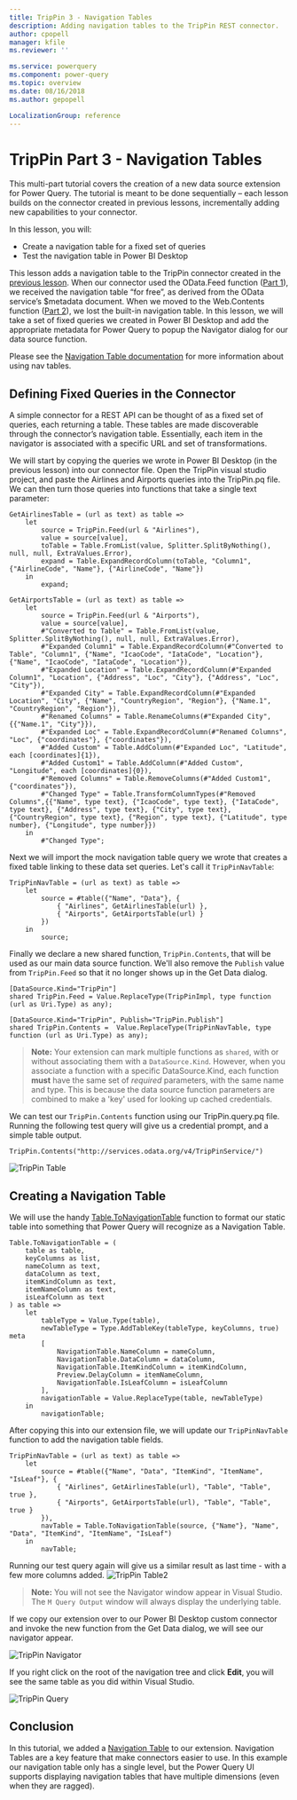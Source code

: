 ```yaml
---
title: TripPin 3 - Navigation Tables
description: Adding navigation tables to the TripPin REST connector.
author: cpopell
manager: kfile
ms.reviewer: ''

ms.service: powerquery
ms.component: power-query
ms.topic: overview
ms.date: 08/16/2018
ms.author: gepopell

LocalizationGroup: reference
---
```


# TripPin Part 3 - Navigation Tables

This multi-part tutorial covers the creation of a new data source extension for Power Query. The tutorial is meant to be done sequentially – each lesson builds on the connector created in previous lessons, incrementally adding new capabilities to your connector. 

In this lesson, you will:

* Create a navigation table for a fixed set of queries
* Test the navigation table in Power BI Desktop
 
This lesson adds a navigation table to the TripPin connector created in the [previous lesson](../2-Rest/README.md). When our connector used the OData.Feed function ([Part 1](../1-OData/README.md)), we received the navigation table “for free”, as derived from the OData service’s $metadata document. When we moved to the Web.Contents function ([Part 2](../2-Rest/README.md)), we lost the built-in navigation table. In this lesson, we will take a set of fixed queries we created in Power BI Desktop and add the appropriate metadata for Power Query to popup the Navigator dialog for our data source function.

Please see the [Navigation Table documentation](../../../HandlingNavigationTables.md) for more information about using nav tables. 

## Defining Fixed Queries in the Connector
A simple connector for a REST API can be thought of as a fixed set of queries, each returning a table. These tables are made discoverable through the connector’s navigation table. Essentially, each item in the navigator is associated with a specific URL and set of transformations. 

We will start by copying the queries we wrote in Power BI Desktop (in the previous lesson) into our connector file. Open the TripPin visual studio project, and paste the Airlines and Airports queries into the TripPin.pq file. We can then turn those queries into functions that take a single text parameter:

```
GetAirlinesTable = (url as text) as table =>
    let
        source = TripPin.Feed(url & "Airlines"),
        value = source[value],
        toTable = Table.FromList(value, Splitter.SplitByNothing(), null, null, ExtraValues.Error),
        expand = Table.ExpandRecordColumn(toTable, "Column1", {"AirlineCode", "Name"}, {"AirlineCode", "Name"})
    in
        expand;

GetAirportsTable = (url as text) as table =>
    let
        source = TripPin.Feed(url & "Airports"),
        value = source[value],
        #"Converted to Table" = Table.FromList(value, Splitter.SplitByNothing(), null, null, ExtraValues.Error),
        #"Expanded Column1" = Table.ExpandRecordColumn(#"Converted to Table", "Column1", {"Name", "IcaoCode", "IataCode", "Location"}, {"Name", "IcaoCode", "IataCode", "Location"}),
        #"Expanded Location" = Table.ExpandRecordColumn(#"Expanded Column1", "Location", {"Address", "Loc", "City"}, {"Address", "Loc", "City"}),
        #"Expanded City" = Table.ExpandRecordColumn(#"Expanded Location", "City", {"Name", "CountryRegion", "Region"}, {"Name.1", "CountryRegion", "Region"}),
        #"Renamed Columns" = Table.RenameColumns(#"Expanded City",{{"Name.1", "City"}}),
        #"Expanded Loc" = Table.ExpandRecordColumn(#"Renamed Columns", "Loc", {"coordinates"}, {"coordinates"}),
        #"Added Custom" = Table.AddColumn(#"Expanded Loc", "Latitude", each [coordinates]{1}),
        #"Added Custom1" = Table.AddColumn(#"Added Custom", "Longitude", each [coordinates]{0}),
        #"Removed Columns" = Table.RemoveColumns(#"Added Custom1",{"coordinates"}),
        #"Changed Type" = Table.TransformColumnTypes(#"Removed Columns",{{"Name", type text}, {"IcaoCode", type text}, {"IataCode", type text}, {"Address", type text}, {"City", type text}, {"CountryRegion", type text}, {"Region", type text}, {"Latitude", type number}, {"Longitude", type number}})
    in
        #"Changed Type";
```

Next we will import the mock navigation table query we wrote that creates a fixed table linking to these data set queries. Let's call it `TripPinNavTable`:

```
TripPinNavTable = (url as text) as table =>
    let
        source = #table({"Name", "Data"}, {
            { "Airlines", GetAirlinesTable(url) },
            { "Airports", GetAirportsTable(url) }
        })
    in
        source;
```

Finally we declare a new shared function, `TripPin.Contents`, that will be used as our main data source function. We'll also remove the `Publish` value from `TripPin.Feed` so that it no longer shows up in the Get Data dialog.

```
[DataSource.Kind="TripPin"]
shared TripPin.Feed = Value.ReplaceType(TripPinImpl, type function (url as Uri.Type) as any);

[DataSource.Kind="TripPin", Publish="TripPin.Publish"]
shared TripPin.Contents =  Value.ReplaceType(TripPinNavTable, type function (url as Uri.Type) as any);
```

> **Note:** Your extension can mark multiple functions as `shared`, with or without associating them with a `DataSource.Kind`. However, when you associate a function with a specific DataSource.Kind, each function **must** have the same set of *required* parameters, with the same name and type. This is because the data source function parameters are combined to make a 'key' used for looking up cached credentials. 

We can test our `TripPin.Contents` function using our TripPin.query.pq file. Running the following test query will give us a credential prompt, and a simple table output.

```
TripPin.Contents("http://services.odata.org/v4/TripPinService/")
```

![TripPin Table](../../../images/trippin3Table.png)

## Creating a Navigation Table
We will use the handy [Table.ToNavigationTable](../../../HandlingNavigationTables.md#tabletonavigationtable) function to format our static table into something that Power Query will recognize as a Navigation Table. 

```
Table.ToNavigationTable = (
    table as table,
    keyColumns as list,
    nameColumn as text,
    dataColumn as text,
    itemKindColumn as text,
    itemNameColumn as text,
    isLeafColumn as text
) as table =>
    let
        tableType = Value.Type(table),
        newTableType = Type.AddTableKey(tableType, keyColumns, true) meta 
        [
            NavigationTable.NameColumn = nameColumn, 
            NavigationTable.DataColumn = dataColumn,
            NavigationTable.ItemKindColumn = itemKindColumn, 
            Preview.DelayColumn = itemNameColumn, 
            NavigationTable.IsLeafColumn = isLeafColumn
        ],
        navigationTable = Value.ReplaceType(table, newTableType)
    in
        navigationTable;
```

After copying this into our extension file, we will update our `TripPinNavTable` function to add the navigation table fields.

```
TripPinNavTable = (url as text) as table =>
    let
        source = #table({"Name", "Data", "ItemKind", "ItemName", "IsLeaf"}, {
            { "Airlines", GetAirlinesTable(url), "Table", "Table", true },
            { "Airports", GetAirportsTable(url), "Table", "Table", true }
        }),
        navTable = Table.ToNavigationTable(source, {"Name"}, "Name", "Data", "ItemKind", "ItemName", "IsLeaf")
    in
        navTable;
```
Running our test query again will give us a similar result as last time - with a few more columns added.
![TripPin Table2](../../../images/trippin3Table2.png)

> **Note:** You will not see the Navigator window appear in Visual Studio. The `M Query Output` window will always display the underlying table. 

If we copy our extension over to our Power BI Desktop custom connector and invoke the new function from the Get Data dialog, we will see our navigator appear.

![TripPin Navigator](../../../images/trippin3Nav.png)

If you right click on the root of the navigation tree and click **Edit**, you will see the same table as you did within Visual Studio.

![TripPin Query](../../../images/trippin3Query.png)

## Conclusion
In this tutorial, we added a [Navigation Table](../../../HandlingNavigationTables.md) to our extension. Navigation Tables are a key feature that make connectors easier to use. In this example our navigation table only has a single level, but the Power Query UI supports displaying navigation tables that have multiple dimensions (even when they are ragged). 
